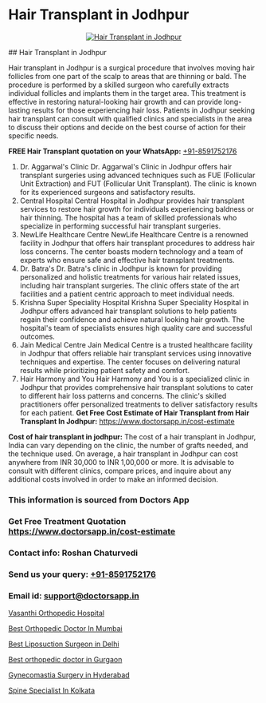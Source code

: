 # Hair Transplant in Jodhpur

<p align="center">
  <a href="https://doctorsapp.co.in/treatment/hair-transplant">
    <img src="https://doctorsapp.co.in/uploads/treatment_image/transplant.jpg" alt="Hair Transplant in Jodhpur">
  </a>
</p>
## Hair Transplant in Jodhpur

Hair transplant in Jodhpur is a surgical procedure that involves moving hair follicles from one part of the scalp to areas that are thinning or bald. The procedure is performed by a skilled surgeon who carefully extracts individual follicles and implants them in the target area. This treatment is effective in restoring natural-looking hair growth and can provide long-lasting results for those experiencing hair loss. Patients in Jodhpur seeking hair transplant can consult with qualified clinics and specialists in the area to discuss their options and decide on the best course of action for their specific needs.

**FREE Hair Transplant quotation on your WhatsApp:**  [+91-8591752176](https://api.whatsapp.com/send?phone=8591752176)

1) Dr. Aggarwal's Clinic   Dr. Aggarwal's Clinic in Jodhpur offers hair transplant surgeries using advanced techniques such as FUE (Follicular Unit Extraction) and FUT (Follicular Unit Transplant). The clinic is known for its experienced surgeons and satisfactory results.
2) Central Hospital   Central Hospital in Jodhpur provides hair transplant services to restore hair growth for individuals experiencing baldness or hair thinning. The hospital has a team of skilled professionals who specialize in performing successful hair transplant surgeries.
3) NewLife Healthcare Centre   NewLife Healthcare Centre is a renowned facility in Jodhpur that offers hair transplant procedures to address hair loss concerns. The center boasts modern technology and a team of experts who ensure safe and effective hair transplant treatments.
4) Dr. Batra's   Dr. Batra's clinic in Jodhpur is known for providing personalized and holistic treatments for various hair related issues, including hair transplant surgeries. The clinic offers state of the art facilities and a patient centric approach to meet individual needs.
5) Krishna Super Speciality Hospital   Krishna Super Speciality Hospital in Jodhpur offers advanced hair transplant solutions to help patients regain their confidence and achieve natural looking hair growth. The hospital's team of specialists ensures high quality care and successful outcomes.
6) Jain Medical Centre   Jain Medical Centre is a trusted healthcare facility in Jodhpur that offers reliable hair transplant services using innovative techniques and expertise. The center focuses on delivering natural results while prioritizing patient safety and comfort.
7) Hair Harmony and You   Hair Harmony and You is a specialized clinic in Jodhpur that provides comprehensive hair transplant solutions to cater to different hair loss patterns and concerns. The clinic's skilled practitioners offer personalized treatments to deliver satisfactory results for each patient.
**Get Free Cost Estimate of Hair Transplant from Hair Transplant In Jodhpur:** https://www.doctorsapp.in/cost-estimate

**Cost of hair transplant in jodhpur:**
The cost of a hair transplant in Jodhpur, India can vary depending on the clinic, the number of grafts needed, and the technique used. On average, a hair transplant in Jodhpur can cost anywhere from INR 30,000 to INR 1,00,000 or more. It is advisable to consult with different clinics, compare prices, and inquire about any additional costs involved in order to make an informed decision.

### This information is sourced from Doctors App 
### Get Free Treatment Quotation https://www.doctorsapp.in/cost-estimate
### Contact info: Roshan Chaturvedi 
### Send us your query: [+91-8591752176](https://api.whatsapp.com/send?phone=8591752176) 
### Email id: support@doctorsapp.in

[Vasanthi Orthopedic Hospital](https://www.linkedin.com/pulse/vasanthi-orthopedic-hospital-doctorsapp-united-arab-emirates-ahz5e?trackingId=Yx4ttZhsQBvIRN2TEIxnjQ%3D%3D&lipi=urn%3Ali%3Apage%3Ad_flagship3_company_admin%3Bc8cvKR%2BzQDObJJNC2LloLw%3D%3D)

[Best Orthopedic Doctor In Mumbai](https://www.linkedin.com/pulse/best-orthopedic-doctor-mumbai-doctorsapp-khulna-z5ehe/?lipi=urn%3Ali%3Apage%3Ad_flagship3_publishing_published%3B6s0HL1EnS62Kk1Ppug3b7A%3D%3D)

[Best Liposuction Surgeon in Delhi](https://medium.com/@vanshmehar12/best-liposuction-surgeon-in-delhi-e4213bd74bd8)

[Best orthopedic doctor in Gurgaon](https://medium.com/@manish632504/best-orthopedic-doctor-in-gurgaon-82211e1e3daa)

[Gynecomastia Surgery in Hyderabad](https://doctors-apps.github.io/doctorsapp/gynecomastia-surgery-in-hyderabad)

[Spine Specialist In Kolkata](https://doctors-apps.github.io/doctorsapp/spine-specialist-in-kolkata)

